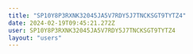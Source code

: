 ```yaml
---
title: "SP10Y8P3RXNK32045JA5V7RDY5J7TNCKSGT9TYTZ4"
date: 2024-02-19T09:45:21.272Z
user: SP10Y8P3RXNK32045JA5V7RDY5J7TNCKSGT9TYTZ4
layout: "users"
---
```

    